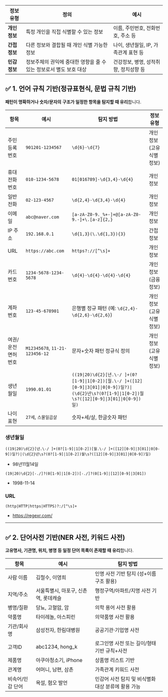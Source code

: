 | 정보 유형    | 정의                                     | 예시                      |
| -------- | -------------------------------------- | ----------------------- |
| **개인정보** | 특정 개인을 직접 식별할 수 있는 정보                  | 이름, 주민번호, 전화번호, 주소 등    |
| **간접정보** | 다른 정보와 결합될 때 개인 식별 가능한 정보              | 나이, 생년월일, IP, 가족관계 표현 등 |
| **민감정보** | 정보주체의 권익에 중대한 영향을 줄 수 있는 정보로서 별도 보호 대상 | 건강정보, 병명, 성적취향, 정치성향 등  |

## ✅ 1. 언어 규칙 기반(정규표현식, 문법 규칙 기반)

**패턴이 명확하거나 숫자/문자의 구조가 일정한 항목을 탐지할 때 유리**합니다.

| 항목        | 예시                             | 탐지 방법                                                                                                                                         | 정보 유형        |
| --------- | ------------------------------ | --------------------------------------------------------------------------------------------------------------------------------------------- | ------------ |
| 주민등록번호    | `901201-1234567`               | `\d{6}-\d{7}`                                                                                                                                 | 개인정보(고유식별정보) |
| 휴대전화번호    | `010-1234-5678`                | `01[016789]-\d{3,4}-\d{4}`                                                                                                                    | 개인정보         |
| 일반전화      | `02-123-4567`                  | `\d{2,4}-\d{3,4}-\d{4}`                                                                                                                       | 개인정보         |
| 이메일       | `abc@naver.com`                | `[a-zA-Z0-9._%+-]+@[a-zA-Z0-9.-]+\.[a-z]{2,}`                                                                                                 | 개인정보         |
| IP 주소     | `192.168.0.1`                  | `\d{1,3}(\.\d{1,3}){3}`                                                                                                                       | 간접정보         |
| URL       | `https://abc.com`              | `https?://[^\s]+`                                                                                                                             | 개인정보         |
| 카드번호      | `1234-5678-1234-5678`          | `\d{4}-\d{4}-\d{4}-\d{4}`                                                                                                                     | 개인정보(금융정보)   |
| 계좌번호      | `123-45-678901`                | 은행별 정규 패턴 (예: `\d{2,4}-\d{2,6}-\d{2,6}`)                                                                                                      | 개인정보(고유식별정보) |
| 여권/운전면허번호 | `M12345678`, `11-21-123456-12` | 문자+숫자 패턴 정규식 정의                                                                                                                               | 개인정보(고유식별정보) |
| 생년월일      | `1990.01.01`                   | `((19\|20)\d{2}[년.\-/ ]+(0?[1-9]\|1[0-2])[월.\-/ ]+([12][0-9]\|3[01]\|0[0-9])일?)\|(\d{2}년\s?(0?[1-9]\|1[0-2])월\s?([12][0-9]\|3[01]\|0[0-9])일)` |              |
| 나이 표현     | `27세`, `스물일곱살`                 | 숫자+세/살, 한글숫자 패턴                                                                                                                               |              |



### 생년월일

```
((19|20)\d{2}[년.\-/ ]+(0?[1-9]|1[0-2])[월.\-/ ]+([12][0-9]|3[01]|0[0-9])일?)|(\d{2}년\s?(0?[1-9]|1[0-2])월\s?([12][0-9]|3[01]|0[0-9])일)
```
- 98년11월14일

```
(19|20)\d{2}[-./]?(0[1-9]|1[0-2])[-./]?(0[1-9]|[12][0-9]|3[01])
```
- 1998-11-14

### URL

```
(http|HTTP|https|HTTPS)?:/[^\s]+
```
- https://regexr.com/


---
## ✅ 2. 단어사전 기반(NER 사전, 키워드 사전)

**고유명사, 기관명, 위치, 병명 등 일정 단어 목록이 존재할 때 유리**합니다.

| 항목        | 예시                    | 탐지 방법                         |
| --------- | --------------------- | ----------------------------- |
| 사람 이름     | 김철수, 이영희              | 인명 사전 기반 탐지 (성+이름 구조 활용)      |
| 지역/주소     | 서울특별시, 마포구, 신촌역, 롯데캐슬 | 행정구역/아파트/지명 사전 기반             |
| 병명/질환     | 당뇨, 고혈압, 암            | 의학 용어 사전 활용                   |
| 약품명       | 타이레놀, 아스피린            | 의약품명 사전 활용                    |
| 기관/회사명    | 삼성전자, 한림대병원           | 공공기관·기업명 사전                   |
| 고객ID      | abc1234, hong_k       | 로그인명 사전 또는 길이/형태 기반 규칙+사전     |
| 제품명       | 아쿠아청소기, iPhone        | 상품명 리스트 기반                    |
| 관계명       | 어머니, 남편, 삼촌           | 가족관계 키워드 사전                   |
| 비속어/민감 단어 | 욕설, 혐오 발언             | 민감어 사전 탐지 및 비식별화 대상 분류에 활용 가능 |
